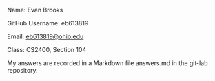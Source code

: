 Name: Evan Brooks

GitHub Username: eb613819

Email: eb613819@ohio.edu

Class: CS2400, Section 104

My answers are recorded in a Markdown file answers.md in the git-lab repository.
